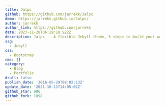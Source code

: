 ```yaml
---
title: Jalpc
github: https://github.com/jarrekk/Jalpc
demo: https://jarrekk.github.io/Jalpc/
author: jarrekk
author_link: https://github.com/jarrekk
date: 2023-11-28T06:29:18.922Z
description: Jalpc -- A flexible Jekyll theme, 3 steps to build your website.
ssg:
  - Jekyll
css:
  - Bootstrap
cms: []
category:
  - Blog
  - Portfolio
draft: false
publish_date: '2016-05-29T08:02:13Z'
update_date: '2021-10-11T14:05:02Z'
github_star: 986
github_fork: 1098
---
```

